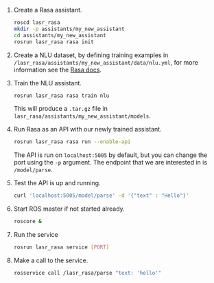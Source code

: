 1. Create a Rasa assistant.
    
    ```bash
    roscd lasr_rasa
    mkdir -p assistants/my_new_assistant
    cd assistants/my_new_assistant
    rosrun lasr_rasa rasa init
    ```

2. Create a NLU dataset, by defining training examples in `/lasr_rasa/assistants/my_new_assistant/data/nlu.yml`, for more information see the [Rasa docs](https://rasa.com/docs/rasa/nlu-training-data/).

3. Train the NLU assistant.
    ```bash
    rosrun lasr_rasa rasa train nlu
    ```
    This will produce a `.tar.gz` file in `lasr_rasa/assistants/my_new_assistant/models`.
    
4. Run Rasa as an API with our newly trained assistant.
    ```bash
    rosrun lasr_rasa rasa run --enable-api
    ```
    The API is run on `localhost:5005` by default, but you can change the port using the `-p` argument.
    The endpoint that we are interested in is `/model/parse`.

5. Test the API is up and running.
    ```bash
    curl 'localhost:5005/model/parse' -d '{"text" : "Hello"}'
    ```

6. Start ROS master if not started already.

   ```bash
   roscore &
   ```
   
7. Run the service
    ```bash
    rosrun lasr_rasa service [PORT]
    ```

8. Make a call to the service.
    ```bash
    rosservice call /lasr_rasa/parse "text: 'hello'"
    ```